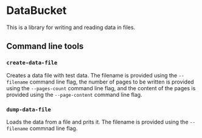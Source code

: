 # DataBucket

This is a library for writing and reading data in files.

## Command line tools

### `create-data-file`

Creates a data file with test data. The filename is provided using the `--filename` command line flag,
the number of pages to be written is provided using the `--pages-count` command line flag, and
the content of the pages is provided using the `--page-content` command line flag.

### `dump-data-file`

Loads the data from a file and prits it. The filename is provided using the `--filename` commnad line flag.
